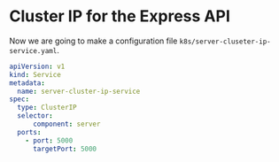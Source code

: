# Cluster IP for the Express API

Now we are going to make a configuration file `k8s/server-cluseter-ip-service.yaml`.

```yaml
apiVersion: v1
kind: Service
metadata:
  name: server-cluster-ip-service
spec:
  type: ClusterIP
  selector:
      component: server
  ports:
    - port: 5000
      targetPort: 5000
```